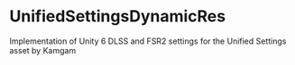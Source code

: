 # UnifiedSettingsDynamicRes
Implementation of Unity 6 DLSS and FSR2 settings for the Unified Settings asset by Kamgam

